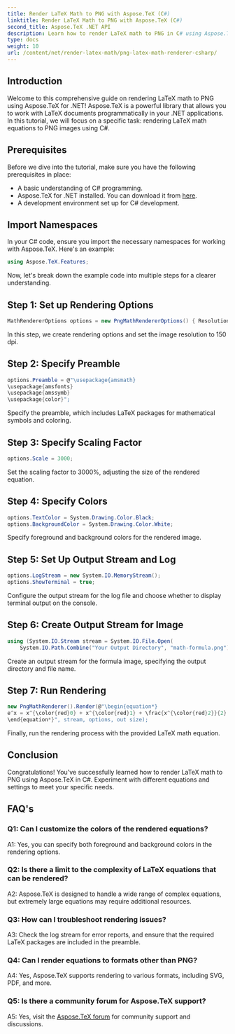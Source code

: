 ```yaml
---
title: Render LaTeX Math to PNG with Aspose.TeX (C#)
linktitle: Render LaTeX Math to PNG with Aspose.TeX (C#)
second_title: Aspose.TeX .NET API
description: Learn how to render LaTeX math to PNG in C# using Aspose.TeX. Follow our step-by-step guide for seamless integration.
type: docs
weight: 10
url: /content/net/render-latex-math/png-latex-math-renderer-csharp/
---
```

## Introduction

Welcome to this comprehensive guide on rendering LaTeX math to PNG using Aspose.TeX for .NET! Aspose.TeX is a powerful library that allows you to work with LaTeX documents programmatically in your .NET applications. In this tutorial, we will focus on a specific task: rendering LaTeX math equations to PNG images using C#.

## Prerequisites

Before we dive into the tutorial, make sure you have the following prerequisites in place:

- A basic understanding of C# programming.
- Aspose.TeX for .NET installed. You can download it from [here](https://releases.aspose.com/tex/net/).
- A development environment set up for C# development.

## Import Namespaces

In your C# code, ensure you import the necessary namespaces for working with Aspose.TeX. Here's an example:

```csharp
using Aspose.TeX.Features;
```

Now, let's break down the example code into multiple steps for a clearer understanding.

## Step 1: Set up Rendering Options

```csharp
MathRendererOptions options = new PngMathRendererOptions() { Resolution = 150 };
```

In this step, we create rendering options and set the image resolution to 150 dpi.

## Step 2: Specify Preamble

```csharp
options.Preamble = @"\usepackage{amsmath}
\usepackage{amsfonts}
\usepackage{amssymb}
\usepackage{color}";
```

Specify the preamble, which includes LaTeX packages for mathematical symbols and coloring.

## Step 3: Specify Scaling Factor

```csharp
options.Scale = 3000;
```

Set the scaling factor to 3000%, adjusting the size of the rendered equation.

## Step 4: Specify Colors

```csharp
options.TextColor = System.Drawing.Color.Black;
options.BackgroundColor = System.Drawing.Color.White;
```

Specify foreground and background colors for the rendered image.

## Step 5: Set Up Output Stream and Log

```csharp
options.LogStream = new System.IO.MemoryStream();
options.ShowTerminal = true;
```

Configure the output stream for the log file and choose whether to display terminal output on the console.

## Step 6: Create Output Stream for Image

```csharp
using (System.IO.Stream stream = System.IO.File.Open(
    System.IO.Path.Combine("Your Output Directory", "math-formula.png"), System.IO.FileMode.Create))
```

Create an output stream for the formula image, specifying the output directory and file name.

## Step 7: Run Rendering

```csharp
new PngMathRenderer().Render(@"\begin{equation*}
e^x = x^{\color{red}0} + x^{\color{red}1} + \frac{x^{\color{red}2}}{2} + \frac{x^{\color{red}3}}{6} + \cdots = \sum_{n\geq 0} \frac{x^{\color{red}n}}{n!}
\end{equation*}", stream, options, out size);
```

Finally, run the rendering process with the provided LaTeX math equation.

## Conclusion

Congratulations! You've successfully learned how to render LaTeX math to PNG using Aspose.TeX in C#. Experiment with different equations and settings to meet your specific needs.

## FAQ's

### Q1: Can I customize the colors of the rendered equations?

A1: Yes, you can specify both foreground and background colors in the rendering options.

### Q2: Is there a limit to the complexity of LaTeX equations that can be rendered?

A2: Aspose.TeX is designed to handle a wide range of complex equations, but extremely large equations may require additional resources.

### Q3: How can I troubleshoot rendering issues?

A3: Check the log stream for error reports, and ensure that the required LaTeX packages are included in the preamble.

### Q4: Can I render equations to formats other than PNG?

A4: Yes, Aspose.TeX supports rendering to various formats, including SVG, PDF, and more.

### Q5: Is there a community forum for Aspose.TeX support?

A5: Yes, visit the [Aspose.TeX forum](https://forum.aspose.com/c/tex/47) for community support and discussions.
